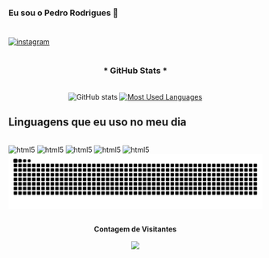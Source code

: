 ### Eu sou o Pedro Rodrigues 👋

#

[![instagram](https://img.shields.io/badge/Instagram-E4405F?style=for-the-badge&logo=instagram&logoColor=white)](http://www.instagram.com/frog.pedro?igsh=MTA3YXBIOHBIMDVmNQ%3D%3D&utm_source=qr)

#

<div style="text-align: center;" align="center">
  <h3>* GitHub Stats *</h3>
  <br>
  <img src="https://github-readme-stats-git-masterrstaa-rickstaa.vercel.app/api?username=pedrinho0611&hide_title=true&show_icons=true&include_all_commits=false&count_private=true&line_height=25&hide=issues&bg_color=000&title_color=FF00F6&text_color=FFF&border_radius=3&border_color=36123c&icon_color=FF00F6&theme=jolly" alt="GitHub stats">

  <a href="https://github.com/anuraghazra/github-readme-stats">
    <img src="https://github-readme-stats-git-masterrstaa-rickstaa.vercel.app/api/top-langs/?username=anuraghazra&line_height=10&card_width=290&layout=compact&hide_title=false&count_private=true&langs_count=4&show_icons=true&title_color=FF00F6&hide=html,scss,less&bg_color=000&text_color=8B8B8B&border_radius=3&border_color=561760&count_private=true" alt="Most Used Languages">
  </a>
</div>


## Linguagens que eu uso no meu dia 

<div style="display: inline_block"><br/>
    <img aling=""alt="html5"src="https://img.shields.io/badge/HTML5-E34F26?style=for-the-badge&logo=html5&logoColor=white"/>
<img aling=""alt="html5"src="https://img.shields.io/badge/CSS-1572B6?style=for-the-badge&logo=css3&logoColor=white"/>
<img aling=""alt="html5"src="https://img.shields.io/badge/PHP-777BB4?style=for-the-badge&logo=php&logoColor=white"/>
<img aling=""alt="html5"src="https://img.shields.io/badge/Dart-0175C2?style=for-the-badge&logo=dart&logoColor=white"/>
<img aling=""alt="html5"src="https://img.shields.io/badge/JavaScript-323330?style=for-the-badge&logo=javascript&logoColor=F7DF1"/>
</div>



<picture align="center">
  <source media="(prefers-color-scheme: dark)" srcset="https://raw.githubusercontent.com/pedrinho0611/pedrinho0611/output/github-contribution-grid-snake-dark.svg">
  <source media="(prefers-color-scheme: light)" srcset="https://raw.githubusercontent.com/pedrinho0611/pedrinho0611/output/github-contribution-grid-snake-dark.svg">
  <img align="center" alt="github contribution grid snake animation" src="https://raw.githubusercontent.com/pedrinho0611/pedrinho0611/output/github-contribution-grid-snake.svg">
</picture>

<div align="center">
<br><p align="centre"><b>Contagem de Visitantes</b></p>  
<p align="center"><img align="center" src="https://profile-counter.glitch.me/{pedrinho0611}/count.svg" /></p> 
<br></div>
